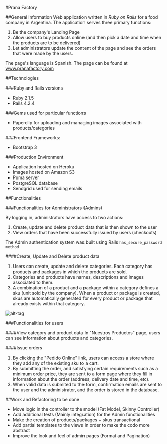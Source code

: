 #Prana Factory

##General Information
Web application written in *Ruby on Rails* for a food company in Argentina. The application serves three primary functions:

  1. Be the company's Landing Page
  2. Allow users to buy products online (and then pick a date and time when the products are to be delivered)
  3. Let administrators update the content of the page and see the orders that were made by the users.

The page's language is Spanish.
The page can be found at www.pranafactory.com

##Technologies

###Ruby and Rails versions
 - Ruby 2.1.5
 - Rails 4.2.4

###Gems used for particular functions
 - Paperclip for uploading and managing images associated with products/categories

###Frontend Frameworks:
  - Bootstrap 3

###Production Environment
  - Application hosted on Heroku
  - Images hosted on Amazon S3
  - Puma server
  - PostgreSQL database
  - Sendgrid used for sending emails

##Functionalities

###Functionalities for Administrators (Admins)

By logging in, administrators have access to two actions:

1. Create, update and delete product data that is then shown to the user
2. View orders that have been successfully issued by users (checkouts)

The Admin authentication system was built using Rails `has_secure_password method`

####Create, Update and Delete product data

1. Users can create, update and delete categories. Each category has products and packages in which the products are sold.
2. Categories and products have names, descriptions and images associated to them.  
3. A combination of a product and a package within a category defines a sku (unit sold by the company). When a product or package is created, skus are automatically generated for every product or package that already exists within that category.

![alt-tag](http://www.pranafactory.com/app/assets/images/pf_user_order-small.png)

###Functionalities for users

####View category and product data
In "Nuestros Productos" page, users can see information about products and categories.

####Issue orders

1. By clicking the "Pedido Online" link, users can access a store where they add any of the existing sku to a cart.
2. By submitting the order, and satisfying certain requirements such as a minimum order price, they are sent to a form page where they fill in information about the order (address, delivery date and time, etc).
3. When valid data is submited to the form, confirmation emails are sent to the user and the administrator, and the order is stored in the database.

##Work and Refactoring to be done
* Move logic in the controller to the model (Fat Model, Skinny Controller)
* Add additional tests (Mainly integration) for the Admin functionalities
* Make the creation of products/packages + skus transactional
* Add partial templates to the views in order to make the codo more abstract
* Improve the look and feel of admin pages (Format and Pagination)
